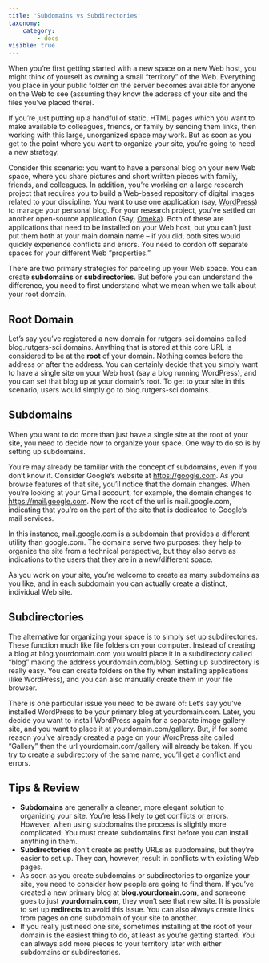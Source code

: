 ```yaml
---
title: 'Subdomains vs Subdirectories'
taxonomy:
    category:
        - docs
visible: true
---
```


When you’re first getting started with a new space on a new Web host, you might think of yourself as owning a small “territory” of the Web. Everything you place in your public folder on the server becomes available for anyone on the Web to see (assuming they know the address of your site and the files you’ve placed there).

If you’re just putting up a handful of static, HTML pages which you want to make available to colleagues, friends, or family by sending them links, then working with this large, unorganized space may work. But as soon as you get to the point where you want to organize your site, you’re going to need a new strategy.

Consider this scenario: you want to have a personal blog on your new Web space, where you share pictures and short written pieces with family, friends, and colleagues. In addition, you’re working on a large research project that requires you to build a Web-based repository of digital images related to your discipline. You want to use one application (say, [WordPress](http://wordpress.org/)) to manage your personal blog. For your research project, you’ve settled on another open-source application (Say, [Omeka](http://omeka.org/)). Both of these are applications that need to be installed on your Web host, but you can’t just put them both at your main domain name – if you did, both sites would quickly experience conflicts and errors. You need to cordon off separate spaces for your different Web “properties.”

There are two primary strategies for parceling up your Web space. You can create **subdomains** or **subdirectories**. But before you can understand the difference, you need to first understand what we mean when we talk about your root domain.

## Root Domain
Let’s say you’ve registered a new domain for rutgers-sci.domains called blog.rutgers-sci.domains. Anything that is stored at this core URL is considered to be at the **root** of your domain. Nothing comes before the address or after the address. You can certainly decide that you simply want to have a single site on your Web host (say a blog running WordPress), and you can set that blog up at your domain’s root. To get to your site in this scenario, users would simply go to blog.rutgers-sci.domains.

## Subdomains
When you want to do more than just have a single site at the root of your site, you need to decide now to organize your space. One way to do so is by setting up subdomains.

You’re may already be familiar with the concept of subdomains, even if you don’t know it. Consider Google’s website at https://google.com. As you browse features of that site, you’ll notice that the domain changes. When you’re looking at your Gmail account, for example, the domain changes to https://mail.google.com. Now the root of the url is mail.google.com, indicating that you’re on the part of the site that is dedicated to Google’s mail services.

In this instance, mail.google.com is a subdomain that provides a different utility than google.com. The domains serve two purposes: they help to organize the site from a technical perspective, but they also serve as indications to the users that they are in a new/different space.

As you work on your site, you’re welcome to create as many subdomains as you like, and in each subdomain you can actually create a distinct, individual Web site.

## Subdirectories
The alternative for organizing your space is to simply set up subdirectories. These function much like file folders on your computer. Instead of creating a blog at blog.yourdomain.com you would place it in a subdirectory called “blog” making the address yourdomain.com/blog. Setting up subdirectory is really easy. You can create folders on the fly when installing applications (like WordPress), and you can also manually create them in your file browser.

There is one particular issue you need to be aware of: Let’s say you’ve installed WordPress to be your primary blog at yourdomain.com. Later, you decide you want to install WordPress again for a separate image gallery site, and you want to place it at yourdomain.com/gallery. But, if for some reason you’ve already created a page on your WordPress site called “Gallery” then the url yourdomain.com/gallery will already be taken. If you try to create a subdirectory of the same name, you’ll get a conflict and errors.

## Tips & Review
* **Subdomains** are generally a cleaner, more elegant solution to organizing your site. You’re less likely to get conflicts or errors. However, when using subdomains the process is slightly more complicated: You must create subdomains first before you can install anything in them.
* **Subdirectories** don’t create as pretty URLs as subdomains, but they’re easier to set up. They can, however, result in conflicts with existing Web pages.
* As soon as you create subdomains or subdirectories to organize your site, you need to consider how people are going to find them. If you’ve created a new primary blog at **blog.yourdomain.com**, and someone goes to just **yourdomain.com**, they won’t see that new site. It is possible to set up **redirects** to avoid this issue. You can also always create links from pages on one subdomain of your site to another.
* If you really just need one site, sometimes installing at the root of your domain is the easiest thing to do, at least as you’re getting started. You can always add more pieces to your territory later with either subdomains or subdirectories.